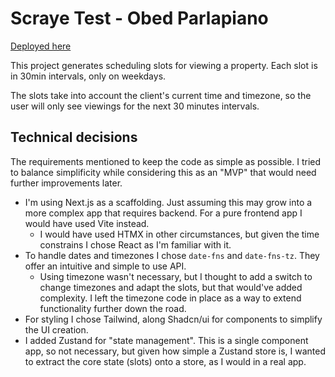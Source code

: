 # Scraye Test - Obed Parlapiano

[Deployed here](https://scraye-test.vercel.app/)

This project generates scheduling slots for viewing a property. Each slot is in 30min intervals, only on weekdays.

The slots take into account the client's current time and timezone, so the user will only see viewings for the next 30
minutes intervals.

## Technical decisions

The requirements mentioned to keep the code as simple as possible. I tried to balance simplificity while considering
this as an "MVP" that would need further improvements later.

- I'm using Next.js as a scaffolding. Just assuming this may grow into a more complex app that requires backend. For a
  pure frontend app I would have used Vite instead.
    - I would have used HTMX in other circumstances, but given the time constrains I chose React as I'm familiar with
      it.
- To handle dates and timezones I chose `date-fns` and `date-fns-tz`. They offer an intuitive and simple to use API.
    - Using timezone wasn't necessary, but I thought to add a switch to change timezones and adapt the slots, but that
      would've added complexity. I left the timezone code in place as a way to extend functionality further down the
      road.
- For styling I chose Tailwind, along Shadcn/ui for components to simplify the UI creation.
- I added Zustand for "state management". This is a single component app, so not necessary, but given how simple
  a Zustand store is, I wanted to extract the core state (slots) onto a store, as I would in a real app.